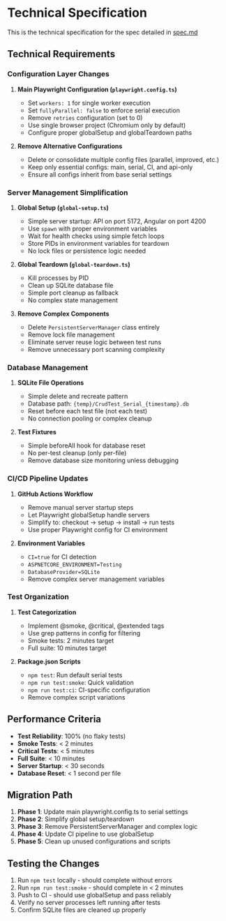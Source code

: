 # Technical Specification

This is the technical specification for the spec detailed in [spec.md](../spec.md)

## Technical Requirements

### Configuration Layer Changes

1. **Main Playwright Configuration (`playwright.config.ts`)**
   - Set `workers: 1` for single worker execution
   - Set `fullyParallel: false` to enforce serial execution
   - Remove `retries` configuration (set to 0)
   - Use single browser project (Chromium only by default)
   - Configure proper globalSetup and globalTeardown paths

2. **Remove Alternative Configurations**
   - Delete or consolidate multiple config files (parallel, improved, etc.)
   - Keep only essential configs: main, serial, CI, and api-only
   - Ensure all configs inherit from base serial settings

### Server Management Simplification

1. **Global Setup (`global-setup.ts`)**
   - Simple server startup: API on port 5172, Angular on port 4200
   - Use `spawn` with proper environment variables
   - Wait for health checks using simple fetch loops
   - Store PIDs in environment variables for teardown
   - No lock files or persistence logic needed

2. **Global Teardown (`global-teardown.ts`)**
   - Kill processes by PID
   - Clean up SQLite database file
   - Simple port cleanup as fallback
   - No complex state management

3. **Remove Complex Components**
   - Delete `PersistentServerManager` class entirely
   - Remove lock file management
   - Eliminate server reuse logic between test runs
   - Remove unnecessary port scanning complexity

### Database Management

1. **SQLite File Operations**
   - Simple delete and recreate pattern
   - Database path: `{temp}/CrudTest_Serial_{timestamp}.db`
   - Reset before each test file (not each test)
   - No connection pooling or complex cleanup

2. **Test Fixtures**
   - Simple beforeAll hook for database reset
   - No per-test cleanup (only per-file)
   - Remove database size monitoring unless debugging

### CI/CD Pipeline Updates

1. **GitHub Actions Workflow**
   - Remove manual server startup steps
   - Let Playwright globalSetup handle servers
   - Simplify to: checkout → setup → install → run tests
   - Use proper Playwright config for CI environment

2. **Environment Variables**
   - `CI=true` for CI detection
   - `ASPNETCORE_ENVIRONMENT=Testing`
   - `DatabaseProvider=SQLite`
   - Remove complex server management variables

### Test Organization

1. **Test Categorization**
   - Implement @smoke, @critical, @extended tags
   - Use grep patterns in config for filtering
   - Smoke tests: 2 minutes target
   - Full suite: 10 minutes target

2. **Package.json Scripts**
   - `npm test`: Run default serial tests
   - `npm run test:smoke`: Quick validation
   - `npm run test:ci`: CI-specific configuration
   - Remove complex script variations

## Performance Criteria

- **Test Reliability**: 100% (no flaky tests)
- **Smoke Tests**: < 2 minutes
- **Critical Tests**: < 5 minutes  
- **Full Suite**: < 10 minutes
- **Server Startup**: < 30 seconds
- **Database Reset**: < 1 second per file

## Migration Path

1. **Phase 1**: Update main playwright.config.ts to serial settings
2. **Phase 2**: Simplify global setup/teardown
3. **Phase 3**: Remove PersistentServerManager and complex logic
4. **Phase 4**: Update CI pipeline to use globalSetup
5. **Phase 5**: Clean up unused configurations and scripts

## Testing the Changes

1. Run `npm test` locally - should complete without errors
2. Run `npm run test:smoke` - should complete in < 2 minutes
3. Push to CI - should use globalSetup and pass reliably
4. Verify no server processes left running after tests
5. Confirm SQLite files are cleaned up properly